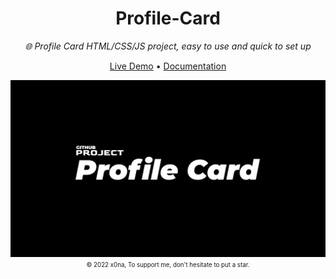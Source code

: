 <div align="center">
  <h1>Profile-Card</h1>
  <i>🌐 Profile Card HTML/CSS/JS project, easy to use and quick to set up</i>

  <a href="https://x0naa.github.io/Profile-Card/">Live Demo</a>
  •
  <a href="https://x0naa.github.io/Profile-Card/">Documentation</a>

  <a href="https://x0naa.github.io/Profile-Card/"><img src="image.jpg"></a>
  <sub><sup>© 2022 x0na, To support me, don't hesitate to put a star</a>.</sup></sub>
</div>

